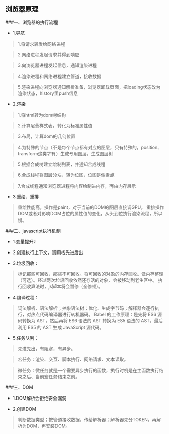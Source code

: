 ## 浏览器原理

###一、浏览器的执行流程

+ 1.导航

> 1.将请求转发给网络进程

> 2.网络进程发起请求并得到响应

> 3.向浏览器进程发起信息，通知渲染进程

> 4.渲染进程和网络进程建立管道，接收数据

> 5.渲染进程向浏览器通知解析准备，浏览器卸载页面，把loading状态改为渲染状态，history里push信息

+ 2.渲染

> 1.将html转为dom树结构

> 2.计算层叠样式表，转化为标准属性值

> 3.布局，计算dom的几何位置

> 4.为特殊的节点（不是每个节点都有对应的图层，只有特殊的，position、transform这类才有）生成专用图层，生成图层树

> 5.根据合成树建立绘制列表，并通知合成线程

> 6.合成线程将图层分块，转为位图，位图是像素点

> 7.合成线程通知浏览器进程将内容绘制进内存，再由内存展示

+ 3.重绘、重排
> 重绘性能高，操作是paint，对于当前的DOM的图层直接调GPU。
重排操作DOM或者对影响DOM占位的属性值的变化，从头到位执行渲染流程，所以慢。


###二、javascript执行机制

+ 1.变量提升z

+ 2.创建执行上下文，调用栈先进后出

+ 3.垃圾回收：
>标记那些可回收，那些不可回收。将可回收的对象的内存回收。做内存整理（可选）。经过两次垃圾回收依然还存活的对象，会被移动到⽼⽣区中。
执行回收算法时，js脚本将会暂停（全停顿）。

+ 4.编译过程：
> 词法解析、语法解析；抽象语法树；优化、⽣成字节码；解释器会逐行执行，对热点代码编译器进行转机器码。
Babel 的⼯作原理：是先将 ES6 源码转换为 AST，然后再将 ES6 语法的 AST 转换为 ES5 语法的 AST，最后利⽤ ES5 的 AST ⽣成 JavaScript 源代码。

+ 5.任务队列：

> 先进先出，有阻塞，有异步。

> 宏任务：渲染、交互、脚本执行、网络请求、文本读取。

> 微任务：微任务就是⼀个需要异步执⾏的函数，执⾏时机是在主函数执⾏结束之后、当前宏任务结束之前。


###三、DOM

+ 1.DOM解析会拒绝安全漏洞

+ 2.创建DOM
> 判断数据类型；按管道接收数据，传给解析器；解析器先分TOKEN，再解析为DOM，再安装DOM。

